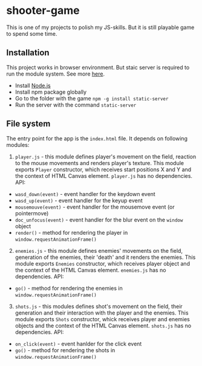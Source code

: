 # shooter-game
This is one of my projects to polish my JS-skills. But it is still playable game to spend some time.

## Installation
This project works in browser environment. But staic server is required to run the module system.
See more [here](https://www.npmjs.com/package/static-server#getting-started).

* Install [Node.js](https://nodejs.org/en/)
* Install npm package globally
* Go to the folder with the game ```npm -g install static-server```
* Run the server with the command ```static-server```

## File system
The entry point for the app is the ```index.html``` file. It depends on following modules:

1. ```player.js``` - this module defines player's movement on the field, reaction to the mouse movements
and renders player's texture. This module exports ```Player``` constructor, which receives start
positions X and Y and the context of HTML Canvas element. ```player.js``` has no dependencies. API:
* ```wasd_down(event)``` - event handler for the keydown event
* ```wasd_up(event)``` - event handler for the keyup event
* ```mousemouve(event)``` - event handler for the mousemove event (or pointermove)
* ```doc_unfocus(event)``` - event handler for the blur event on the ```window``` object
* ```render()``` - method for rendering the player in ```window.requestAnimationFrame()```

2. ```enemies.js``` - this module defines enemies' movements on the field, generation of the enemies,
their 'death' and it renders the enemies. This module exports ```Enemies``` constructor, which receives
player object and the context of the HTML Canvas element. ```enemies.js``` has no dependencies. API:
* ```go()``` - method for rendering the enemies in ```window.requestAnimationFrame()```

3. ```shots.js``` - this modules defines shot's movement on the field, their generation and their interaction
with the player and the enemies. This module exports ```Shots``` constructor, whick receives player and enemies
objects and the context of the HTML Canvas element. ```shots.js``` has no dependencies. API:
* ```on_click(event)``` - event hanlder for the click event
* ```go()``` - method for rendering the shots in ```window.requestAnimationFrame()```